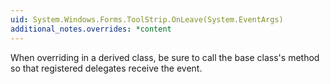 ```yaml
---
uid: System.Windows.Forms.ToolStrip.OnLeave(System.EventArgs)
additional_notes.overrides: *content
---
```


<p>When overriding <xref href="System.Windows.Forms.ToolStrip.OnLeave(System.EventArgs)"></xref> in a derived class, be sure to call the base class's <xref href="System.Windows.Forms.ToolStrip.OnLeave(System.EventArgs)"></xref> method so that registered delegates receive the event.</p>


